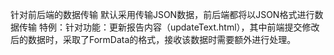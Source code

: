 针对前后端的数据传输
    默认采用传输JSON数据，前后端都将以JSON格式进行数据传输
    特例：针对功能：更新报告内容（updateText.html），其中前端提交修改后的数据时，采取了FormData的格式，接收该数据时需要额外进行处理。